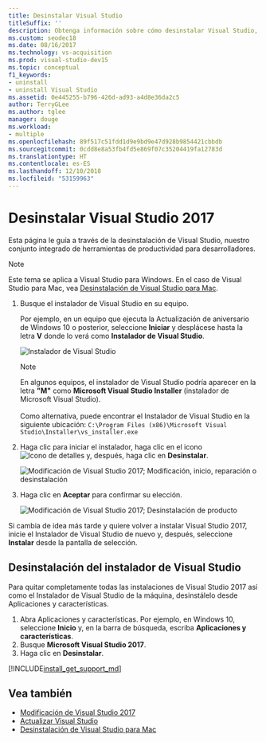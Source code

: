 ```yaml
---
title: Desinstalar Visual Studio
titleSuffix: ''
description: Obtenga información sobre cómo desinstalar Visual Studio, paso a paso.
ms.custom: seodec18
ms.date: 08/16/2017
ms.technology: vs-acquisition
ms.prod: visual-studio-dev15
ms.topic: conceptual
f1_keywords:
- uninstall
- uninstall Visual Studio
ms.assetid: 0e445255-b796-426d-ad93-a4d8e36da2c5
author: TerryGLee
ms.author: tglee
manager: douge
ms.workload:
- multiple
ms.openlocfilehash: 89f517c51fdd1d9e9bd9e47d928b9854421cbbdb
ms.sourcegitcommit: 0cdd8e8a53fb4fd5e869f07c35204419fa12783d
ms.translationtype: HT
ms.contentlocale: es-ES
ms.lasthandoff: 12/10/2018
ms.locfileid: "53159963"
---
```

# <a name="uninstall-visual-studio-2017"></a>Desinstalar Visual Studio 2017

Esta página le guía a través de la desinstalación de Visual Studio, nuestro conjunto integrado de herramientas de productividad para desarrolladores.

> [!NOTE]
> Este tema se aplica a Visual Studio para Windows. En el caso de Visual Studio para Mac, vea [Desinstalación de Visual Studio para Mac](/visualstudio/mac/uninstall).

1. Busque el instalador de Visual Studio en su equipo.

     Por ejemplo, en un equipo que ejecuta la Actualización de aniversario de Windows 10 o posterior, seleccione **Iniciar** y desplácese hasta la letra **V** donde lo verá como **Instalador de Visual Studio**.

     ![Instalador de Visual Studio](media/vs2017-locate-the-visual-studio-installer.PNG "Encontrar el instalador de Microsoft Visual Studio")

   > [!NOTE]
   > En algunos equipos, el instalador de Visual Studio podría aparecer en la letra **"M"** como **Microsoft Visual Studio Installer** (instalador de Microsoft Visual Studio).<br/><br/> Como alternativa, puede encontrar el Instalador de Visual Studio en la siguiente ubicación: `C:\Program Files (x86)\Microsoft Visual Studio\Installer\vs_installer.exe`

2. Haga clic para iniciar el instalador, haga clic en el icono ![Icono de detalles](media/vs2017uninstall-UninstallIcon.png "Icono de seleccionar las opciones") y, después, haga clic en **Desinstalar**.

     ![Modificación de Visual Studio 2017; Modificación, inicio, reparación o desinstalación](media/vs2017-uninstall.PNG "Reparación o desinstalación de Visual Studio 2017")

3. Haga clic en **Aceptar** para confirmar su elección.

     ![Modificación de Visual Studio 2017; Desinstalación de producto](media/vs2017-uninstall-confirm.PNG "Confirmación de la desinstalación de Visual Studio 2017")

Si cambia de idea más tarde y quiere volver a instalar Visual Studio 2017, inicie el Instalador de Visual Studio de nuevo y, después, seleccione **Instalar** desde la pantalla de selección.

## <a name="uninstall-visual-studio-installer"></a>Desinstalación del instalador de Visual Studio

Para quitar completamente todas las instalaciones de Visual Studio 2017 así como el Instalador de Visual Studio de la máquina, desinstálelo desde Aplicaciones y características.

1. Abra Aplicaciones y características. Por ejemplo, en Windows 10, seleccione **Inicio** y, en la barra de búsqueda, escriba **Aplicaciones y características**.
2. Busque **Microsoft Visual Studio 2017**.
3. Haga clic en **Desinstalar**.

[!INCLUDE[install_get_support_md](includes/install_get_support_md.md)]

## <a name="see-also"></a>Vea también

* [Modificación de Visual Studio 2017](modify-visual-studio.md)
* [Actualizar Visual Studio](update-visual-studio.md)
* [Desinstalación de Visual Studio para Mac](/visualstudio/mac/uninstall)
